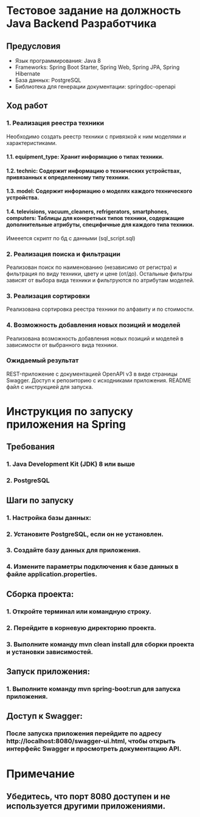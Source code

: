 # Тестовое задание на должность Java Backend Разработчика

## Предусловия
- Язык программирования: Java 8
- Frameworks: Spring Boot Starter, Spring Web, Spring JPA, Spring Hibernate
- База данных: PostgreSQL
- Библиотека для генерации документации: springdoc-openapi

## Ход работ
### 1. Реализация реестра техники
Необходимо создать реестр техники с привязкой к ним моделями и характеристиками.

#### 1.1. equipment_type: Хранит информацию о типах техники.

#### 1.2. technic: Содержит информацию о технических устройствах, привязанных к определенному типу техники.

#### 1.3. model: Содержит информацию о моделях каждого технического устройства.

#### 1.4. televisions, vacuum_cleaners, refrigerators, smartphones, computers: Таблицы для конкретных типов техники, содержащие дополнительные атрибуты, специфичные для каждого типа техники.

Имееется скрипт по бд с данными (sql_script.sql)

### 2. Реализация поиска и фильтрации
Реализован поиск по наименованию (независимо от регистра) и фильтрация по виду техники, цвету и цене (от/до). Остальные фильтры зависят от выбора вида техники и фильтруются по атрибутам моделей.

### 3. Реализация сортировки
Реализована сортировка реестра техники по алфавиту и по стоимости.

### 4. Возможность добавления новых позиций и моделей
Реализована возможность добавления новых позиций и моделей в зависимости от выбранного вида техники.

### Ожидаемый результат
REST-приложение с документацией OpenAPI v3 в виде страницы Swagger. Доступ к репозиторию с исходниками приложения. README файл с инструкцией для запуска.

# Инструкция по запуску приложения на Spring

## Требования
### 1. Java Development Kit (JDK) 8 или выше
### 2. PostgreSQL

## Шаги по запуску
### 1. Настройка базы данных:
### 2. Установите PostgreSQL, если он не установлен.
### 3. Создайте базу данных для приложения.
### 4. Измените параметры подключения к базе данных в файле application.properties.

## Сборка проекта:
### 1. Откройте терминал или командную строку.
### 2. Перейдите в корневую директорию проекта.
### 3. Выполните команду mvn clean install для сборки проекта и установки зависимостей.

## Запуск приложения:
### 1. Выполните команду mvn spring-boot:run для запуска приложения.

## Доступ к Swagger:
### После запуска приложения перейдите по адресу http://localhost:8080/swagger-ui.html, чтобы открыть интерфейс Swagger и просмотреть документацию API.

# Примечание
## Убедитесь, что порт 8080 доступен и не используется другими приложениями.
